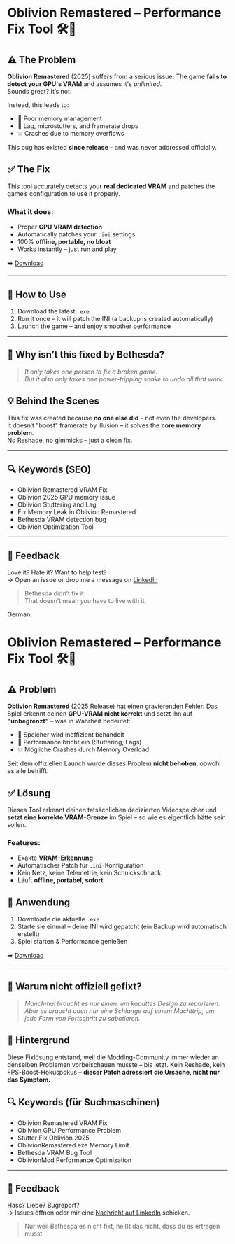 # Oblivion Remastered – Performance Fix Tool 🛠️🐍

## ⚠️ The Problem

**Oblivion Remastered** (2025) suffers from a serious issue:
The game **fails to detect your GPU's VRAM** and assumes it's *unlimited*.  
Sounds great? It’s not.

Instead, this leads to:

- 🧠 Poor memory management  
- 🐌 Lag, microstutters, and framerate drops  
- 💥 Crashes due to memory overflows  

This bug has existed **since release** – and was never addressed officially.

## ✅ The Fix

This tool accurately detects your **real dedicated VRAM** and patches the game’s configuration to use it properly.

### What it does:
- Proper **GPU VRAM detection**
- Automatically patches your `.ini` settings
- 100% **offline, portable, no bloat**
- Works instantly – just run and play

➡️ [Download](https://github.com/Rick-laboratory/Oblivion-Remastered-Real-FPS-Performance-Fix.-NO-Ghosting.-Lumen-ON.-Fixes-DLSS.-No-Stutter/releases/tag/Fix)

---

## 🔧 How to Use

1. Download the latest `.exe`  
2. Run it once – it will patch the INI (a backup is created automatically)  
3. Launch the game – and enjoy smoother performance

---

## 🐍 Why isn’t this fixed by Bethesda?

> *It only takes one person to fix a broken game.*  
> *But it also only takes one power-tripping snake to undo all that work.*

## 💡 Behind the Scenes

This fix was created because **no one else did** – not even the developers.  
It doesn’t "boost" framerate by illusion – it solves the **core memory problem**.  
No Reshade, no gimmicks – just a clean fix.

---

## 🔍 Keywords (SEO)

- Oblivion Remastered VRAM Fix  
- Oblivion 2025 GPU memory issue  
- Oblivion Stuttering and Lag  
- Fix Memory Leak in Oblivion Remastered  
- Bethesda VRAM detection bug  
- Oblivion Optimization Tool  

---

## 💬 Feedback

Love it? Hate it? Want to help test?  
→ Open an issue or drop me a message on [LinkedIn]([https://www.linkedin.com/in/dein-profil](https://www.linkedin.com/in/rick-armbruster-721600223/))

> Bethesda didn’t fix it.  
> That doesn’t mean *you* have to live with it.


German: 

# Oblivion Remastered – Performance Fix Tool 🛠️🐍

## ⚠️ Problem

**Oblivion Remastered** (2025 Release) hat einen gravierenden Fehler:
Das Spiel erkennt deinen **GPU-VRAM nicht korrekt** und setzt ihn auf **"unbegrenzt"** – was in Wahrheit bedeutet:

- 🧠 Speicher wird ineffizient behandelt  
- 🐌 Performance bricht ein (Stuttering, Lags)  
- 💥 Mögliche Crashes durch Memory Overload  

Seit dem offiziellen Launch wurde dieses Problem **nicht behoben**, obwohl es alle betrifft.

## ✅ Lösung

Dieses Tool erkennt deinen tatsächlichen dedizierten Videospeicher und **setzt eine korrekte VRAM-Grenze** im Spiel – so wie es eigentlich hätte sein sollen.

### Features:
- Exakte **VRAM-Erkennung**
- Automatischer Patch für `.ini`-Konfiguration
- Kein Netz, keine Telemetrie, kein Schnickschnack
- Läuft **offline, portabel, sofort**

## 🔧 Anwendung

1. Downloade die aktuelle `.exe`  
2. Starte sie einmal – deine INI wird gepatcht (ein Backup wird automatisch erstellt)
3. Spiel starten & Performance genießen

➡️ [Download](https://github.com/Rick-laboratory/Oblivion-Remastered-Real-FPS-Performance-Fix.-NO-Ghosting.-Lumen-ON.-Fixes-DLSS.-No-Stutter/releases/tag/Fix)

---

## 🤔 Warum nicht offiziell gefixt?

> *Manchmal braucht es nur einen, um kaputtes Design zu reparieren.*  
> *Aber es braucht auch nur eine Schlange auf einem Machttrip, um jede Form von Fortschritt zu sabotieren.*

## 🐍 Hintergrund

Diese Fixlösung entstand, weil die Modding-Community immer wieder an denselben Problemen vorbeischauen musste – bis jetzt. Kein Reshade, kein FPS-Boost-Hokuspokus – **dieser Patch adressiert die Ursache, nicht nur das Symptom.**

## 🔍 Keywords (für Suchmaschinen)

- Oblivion Remastered VRAM Fix  
- Oblivion GPU Performance Problem  
- Stutter Fix Oblivion 2025  
- OblivionRemastered.exe Memory Limit  
- Bethesda VRAM Bug Tool  
- OblivionMod Performance Optimization

---

## 💬 Feedback

Hass? Liebe? Bugreport?  
→ Issues öffnen oder mir eine [Nachricht auf LinkedIn]([https://www.linkedin.com/in/dein-profil](https://www.linkedin.com/in/rick-armbruster-721600223/)) schicken.

> Nur weil Bethesda es nicht fixt, heißt das nicht, dass du es ertragen musst.
